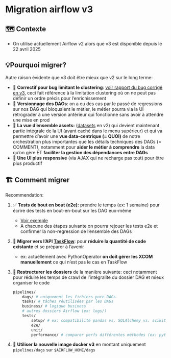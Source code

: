 # Migration airflow v3

## 🗺️ Contexte

- On utilise actuellement Airflow v2 alors que v3 est disponible depuis le 22 avril 2025

## 💡Pourquoi migrer?

Autre raison évidente que v3 doit être mieux que v2 sur le long terme:

- 🐞 **Correctif pour bug limitant le clustering**: [voir rapport du bug corrigé en v3](https://github.com/apache/airflow/discussions/46475), ceci fait référence à la limitation clustering où on ne peut pas définir un ordre précis pour l’enrichissement
- 🔢 **Versionnage des DAGs**: on a eu des cas par le passé de regressions sur nos DAG qui bloquaient le métier, le métier pourra via la UI rétrograder à une version antérieur qui fonctionne sans avoir à attendre une mise en prod
- 💽 **La vue d’ensemble assets:** ([datasets](https://airflow.apache.org/docs/apache-airflow/2.10.5/authoring-and-scheduling/datasets.html) en v2) qui devient maintenant partie intégrale de la UI (avant caché dans le menu supérieur) et qui va permettre d’avoir une **vue data-centrique (= QUOI)** de notre orchestration plus importantes que les détails techniques des DAGs (= COMMENT), notamment pour **aider le métier à comprendre** la data qu’on gère ET **faciliter la gestion des dépendances entre DAGs**
- 🚀 **Une UI plus responsive** (via AJAX qui ne recharge pas tout) pour être plus productif

## 🏗️ Comment migrer

Recommendation:

1. ✅ **Tests de bout en bout (e2e):** prendre le temps (ex: 1 semaine) pour écrire des tests en bout-en-bout sur les DAG eux-même
    - [Voir exemple](https://github.com/incubateur-ademe/quefairedemesobjets/tree/main/dags_unit_tests/e2e)
    - A chacune des étapes suivante on pourra rejouer les tests e2e et confirmer la non-regression de l’ensemble des DAGs
2. 🔌 **Migrer vers l’API [TaskFlow](https://airflow.apache.org/docs/apache-airflow/stable/tutorial/taskflow.html)**: pour **réduire la quantité de code existante** et se préparer à l’avenir
    - ex: actuellement avec PythonOperator **on doit gérer les XCOM manuellement** ce qui n’est pas le cas en TaskFlow
3. 📂 **Restructurer les dossiers** de la manière suivante: ceci notamment pour réduire les temps de crawl de l’intégralite du dossier DAG et mieux organiser le code

    ```bash
    pipelines/
        dags/ # uniquement les fichiers pure DAGs
    	tasks/ # tâches réutilisées par les DAGs
    	business/ # logique business
    	# autres dossiers Airflow (ex: logs/)
    	tests/
    	    setup/ # ex: compatibilité pandas vs. SQLAlchemy vs. scikitlearn
    	    e2e/
    	    unit/
    	    performance/ # comparer perfs différentes méthodes (ex: pytest-benchmark)
    ```

4. 🐋 **Utiliser la nouvelle image docker v3** en montant uniquement `pipelines/dags` sur `$AIRFLOW_HOME/dags`